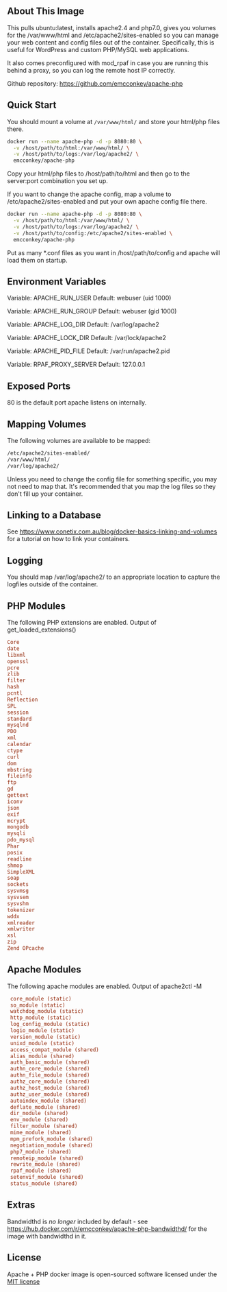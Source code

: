 
About This Image
-------------------
This pulls ubuntu:latest, installs apache2.4 and php7.0, gives you volumes for the /var/www/html and /etc/apache2/sites-enabled so you can manage your web content and config files out of the container. Specifically, this is useful for WordPress and custom PHP/MySQL web applications.

It also comes preconfigured with mod_rpaf in case you are running this behind a proxy, so you can log the remote host IP correctly.

Github repository: https://github.com/emcconkey/apache-php

Quick Start
-------------------
You should mount a volume at `/var/www/html/` and store your html/php files there.

```bash
docker run --name apache-php -d -p 8080:80 \
  -v /host/path/to/html:/var/www/html/ \
  -v /host/path/to/logs:/var/log/apache2/ \
  emcconkey/apache-php
```

Copy your html/php files to /host/path/to/html and then go to the server:port combination you set up.

If you want to change the apache config, map a volume to /etc/apache2/sites-enabled and put your own apache config file there.


```bash
docker run --name apache-php -d -p 8080:80 \
  -v /host/path/to/html:/var/www/html/ \
  -v /host/path/to/logs:/var/log/apache2/ \
  -v /host/path/to/config:/etc/apache2/sites-enabled \
  emcconkey/apache-php
```

Put as many *.conf files as you want in /host/path/to/config and apache will load them on startup.

Environment Variables
-------------------
Variable: APACHE_RUN_USER
Default: webuser (uid 1000)

Variable: APACHE_RUN_GROUP
Default: webuser (gid 1000)

Variable: APACHE_LOG_DIR
Default: /var/log/apache2

Variable: APACHE_LOCK_DIR
Default: /var/lock/apache2

Variable: APACHE_PID_FILE
Default: /var/run/apache2.pid

Variable: RPAF_PROXY_SERVER
Default: 127.0.0.1

Exposed Ports
-------------------
80 is the default port apache listens on internally.

Mapping Volumes
-------------------
The following volumes are available to be mapped:
```bash
/etc/apache2/sites-enabled/
/var/www/html/
/var/log/apache2/
```
Unless you need to change the config file for something specific, you may not need to map that. It's recommended that you map the log files so they don't fill up your container.

Linking to a Database
-------------------
See https://www.conetix.com.au/blog/docker-basics-linking-and-volumes for a tutorial on how to link your containers.

Logging
-------------------
You should map /var/log/apache2/ to an appropriate location to capture the logfiles outside of the container.

PHP Modules
-------------------
The following PHP extensions are enabled. Output of get_loaded_extensions()
```ini
Core
date
libxml
openssl
pcre
zlib
filter
hash
pcntl
Reflection
SPL
session
standard
mysqlnd
PDO
xml
calendar
ctype
curl
dom
mbstring
fileinfo
ftp
gd
gettext
iconv
json
exif
mcrypt
mongodb
mysqli
pdo_mysql
Phar
posix
readline
shmop
SimpleXML
soap
sockets
sysvmsg
sysvsem
sysvshm
tokenizer
wddx
xmlreader
xmlwriter
xsl
zip
Zend OPcache

```

Apache Modules
-------------------
The following apache modules are enabled. Output of apache2ctl -M
```ini
 core_module (static)
 so_module (static)
 watchdog_module (static)
 http_module (static)
 log_config_module (static)
 logio_module (static)
 version_module (static)
 unixd_module (static)
 access_compat_module (shared)
 alias_module (shared)
 auth_basic_module (shared)
 authn_core_module (shared)
 authn_file_module (shared)
 authz_core_module (shared)
 authz_host_module (shared)
 authz_user_module (shared)
 autoindex_module (shared)
 deflate_module (shared)
 dir_module (shared)
 env_module (shared)
 filter_module (shared)
 mime_module (shared)
 mpm_prefork_module (shared)
 negotiation_module (shared)
 php7_module (shared)
 remoteip_module (shared)
 rewrite_module (shared)
 rpaf_module (shared)
 setenvif_module (shared)
 status_module (shared)
```

Extras
-------------------
Bandwidthd is *no longer* included by default - see https://hub.docker.com/r/emcconkey/apache-php-bandwidthd/ for the image with bandwidthd in it. 


License
-------------------
Apache + PHP docker image is open-sourced software licensed under the [MIT license](http://opensource.org/licenses/MIT)


